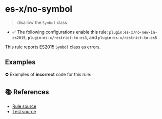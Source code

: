 # es-x/no-symbol
> disallow the `Symbol` class

- ✅ The following configurations enable this rule: `plugin:es-x/no-new-in-es2015`, `plugin:es-x/restrict-to-es3`, and `plugin:es-x/restrict-to-es5`

This rule reports ES2015 `Symbol` class as errors.

## Examples

⛔ Examples of **incorrect** code for this rule:

<eslint-playground type="bad" code="/*eslint es-x/no-symbol: error */
let s = Symbol(&quot;s&quot;)
" />

## 📚 References

- [Rule source](https://github.com/ota-meshi/eslint-plugin-es-x/blob/v4.1.0/lib/rules/no-symbol.js)
- [Test source](https://github.com/ota-meshi/eslint-plugin-es-x/blob/v4.1.0/tests/lib/rules/no-symbol.js)
